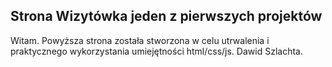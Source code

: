 ## Strona Wizytówka jeden z pierwszych projektów
Witam.
Powyższa strona została stworzona w celu utrwalenia i praktycznego wykorzystania umiejętności html/css/js.
Dawid Szlachta.
